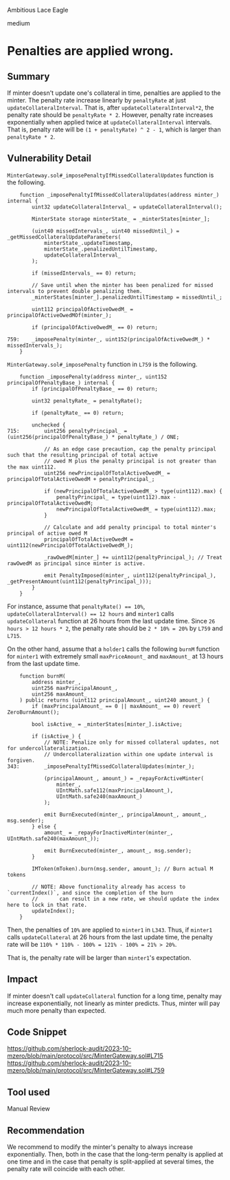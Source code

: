 Ambitious Lace Eagle

medium

# Penalties are applied wrong.

## Summary
If minter doesn't update one's collateral in time, penalties are applied to the minter.
The penalty rate increase linearly by `penaltyRate` at just `updateCollateralInterval`. That is, after `updateCollateralInterval*2`, the penalty rate should be `penaltyRate * 2`.
However, penalty rate increases exponentially when applied twice at `updateCollateralInterval` intervals.
That is, penalty rate will be `(1 + penaltyRate) ^ 2 - 1`, which is larger than `penaltyRate * 2`.

## Vulnerability Detail
`MinterGateway.sol#_imposePenaltyIfMissedCollateralUpdates` function is the following.
```solidity
    function _imposePenaltyIfMissedCollateralUpdates(address minter_) internal {
        uint32 updateCollateralInterval_ = updateCollateralInterval();

        MinterState storage minterState_ = _minterStates[minter_];

        (uint40 missedIntervals_, uint40 missedUntil_) = _getMissedCollateralUpdateParameters(
            minterState_.updateTimestamp,
            minterState_.penalizedUntilTimestamp,
            updateCollateralInterval_
        );

        if (missedIntervals_ == 0) return;

        // Save until when the minter has been penalized for missed intervals to prevent double penalizing them.
        _minterStates[minter_].penalizedUntilTimestamp = missedUntil_;

        uint112 principalOfActiveOwedM_ = principalOfActiveOwedMOf(minter_);

        if (principalOfActiveOwedM_ == 0) return;

759:    _imposePenalty(minter_, uint152(principalOfActiveOwedM_) * missedIntervals_);
    }
```
`MinterGateway.sol#_imposePenalty` function in `L759` is the following.
```solidity
    function _imposePenalty(address minter_, uint152 principalOfPenaltyBase_) internal {
        if (principalOfPenaltyBase_ == 0) return;

        uint32 penaltyRate_ = penaltyRate();

        if (penaltyRate_ == 0) return;

        unchecked {
715:        uint256 penaltyPrincipal_ = (uint256(principalOfPenaltyBase_) * penaltyRate_) / ONE;

            // As an edge case precaution, cap the penalty principal such that the resulting principal of total active
            // owed M plus the penalty principal is not greater than the max uint112.
            uint256 newPrincipalOfTotalActiveOwedM_ = principalOfTotalActiveOwedM + penaltyPrincipal_;

            if (newPrincipalOfTotalActiveOwedM_ > type(uint112).max) {
                penaltyPrincipal_ = type(uint112).max - principalOfTotalActiveOwedM;
                newPrincipalOfTotalActiveOwedM_ = type(uint112).max;
            }

            // Calculate and add penalty principal to total minter's principal of active owed M
            principalOfTotalActiveOwedM = uint112(newPrincipalOfTotalActiveOwedM_);

            _rawOwedM[minter_] += uint112(penaltyPrincipal_); // Treat rawOwedM as principal since minter is active.

            emit PenaltyImposed(minter_, uint112(penaltyPrincipal_), _getPresentAmount(uint112(penaltyPrincipal_)));
        }
    }
```
For instance, assume that `penaltyRate() == 10%`, `updateCollateralInterval() == 12 hours` and `minter1` calls `updateCollateral` function at 26 hours from the last update time.
Since `26 hours > 12 hours * 2`, the penalty rate should be `2 * 10% = 20%` by `L759` and `L715`.

On the other hand, assume that a `holder1` calls the following `burnM` function for `minter1` with extremely small `maxPriceAmount_` and `maxAmount_` at 13 hours from the last update time.
```solidity
    function burnM(
        address minter_,
        uint256 maxPrincipalAmount_,
        uint256 maxAmount_
    ) public returns (uint112 principalAmount_, uint240 amount_) {
        if (maxPrincipalAmount_ == 0 || maxAmount_ == 0) revert ZeroBurnAmount();

        bool isActive_ = _minterStates[minter_].isActive;

        if (isActive_) {
            // NOTE: Penalize only for missed collateral updates, not for undercollateralization.
            // Undercollateralization within one update interval is forgiven.
343:        _imposePenaltyIfMissedCollateralUpdates(minter_);

            (principalAmount_, amount_) = _repayForActiveMinter(
                minter_,
                UIntMath.safe112(maxPrincipalAmount_),
                UIntMath.safe240(maxAmount_)
            );

            emit BurnExecuted(minter_, principalAmount_, amount_, msg.sender);
        } else {
            amount_ = _repayForInactiveMinter(minter_, UIntMath.safe240(maxAmount_));

            emit BurnExecuted(minter_, amount_, msg.sender);
        }

        IMToken(mToken).burn(msg.sender, amount_); // Burn actual M tokens

        // NOTE: Above functionality already has access to `currentIndex()`, and since the completion of the burn
        //       can result in a new rate, we should update the index here to lock in that rate.
        updateIndex();
    }
```
Then, the penalties of `10%` are applied to `minter1` in `L343`.
Thus, if `minter1` calls `updateCollateral` at 26 hours from the last update time, the penalty rate will be `110% * 110% - 100% = 121% - 100% = 21% > 20%`.

That is, the penalty rate will be larger than `minter1`'s expectation.

## Impact
If minter doesn't call `updateCollateral` function for a long time, penalty may increase exponentially, not linearly as minter predicts.
Thus, minter will pay much more penalty than expected.

## Code Snippet
https://github.com/sherlock-audit/2023-10-mzero/blob/main/protocol/src/MinterGateway.sol#L715
https://github.com/sherlock-audit/2023-10-mzero/blob/main/protocol/src/MinterGateway.sol#L759

## Tool used

Manual Review

## Recommendation
We recommend to modify the minter's penalty to always increase exponentially.
Then, both in the case that the long-term penalty is applied at one time and in the case that penalty is split-applied at several times, the penalty rate will coincide with each other.
